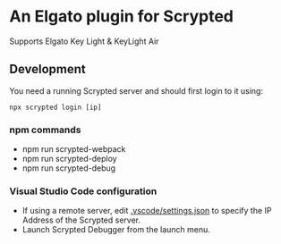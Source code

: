 # An Elgato plugin for Scrypted

Supports Elgato Key Light & KeyLight Air 

## Development

You need a running Scrypted server and should first login to it using:

    npx scrypted login [ip]

### npm commands
 * npm run scrypted-webpack
 * npm run scrypted-deploy <ipaddress>
 * npm run scrypted-debug <ipaddress>

### Visual Studio Code configuration

* If using a remote server, edit [.vscode/settings.json](.vscode/settings.json) to specify the IP Address of the Scrypted server.
* Launch Scrypted Debugger from the launch menu.
